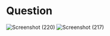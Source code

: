 # Question

![Screenshot (220)](https://github.com/aradhanayada/PW-assignment1-solution/assets/103102710/519960ad-c80f-4e0b-9d43-d4b1563a64e6)
![Screenshot (217)](https://github.com/aradhanayada/PW-assignment1-solution/assets/103102710/363b9892-1dc6-464b-b896-8db647ec759a)
